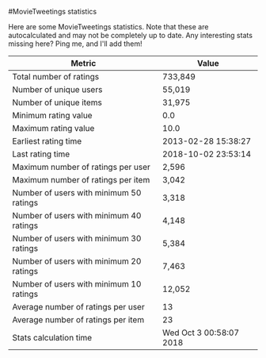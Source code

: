 #MovieTweetings statistics

Here are some MovieTweetings statistics. Note that these are autocalculated and may not be completely up to date. Any interesting stats missing here? Ping me, and I'll add them!

Metric | Value
--- | ---
Total number of ratings                 | 733,849
Number of unique users                  | 55,019
Number of unique items                  | 31,975
Minimum rating value                    | 0.0
Maximum rating value                    | 10.0
Earliest rating time                    | 2013-02-28 15:38:27
Last rating time                        | 2018-10-02 23:53:14
Maximum number of ratings per user      | 2,596
Maximum number of ratings per item      | 3,042
Number of users with minimum 50 ratings | 3,318
Number of users with minimum 40 ratings | 4,148
Number of users with minimum 30 ratings | 5,384
Number of users with minimum 20 ratings | 7,463
Number of users with minimum 10 ratings | 12,052
Average number of ratings per user      | 13
Average number of ratings per item      | 23
Stats calculation time                  | Wed Oct  3 00:58:07 2018

